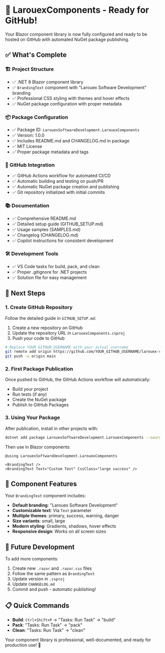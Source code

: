 # 🎉 LarouexComponents - Ready for GitHub!

Your Blazor component library is now fully configured and ready to be hosted on GitHub with automated NuGet package publishing.

## ✅ What's Complete

### 🏗️ Project Structure

- ✅ .NET 8 Blazor component library
- ✅ `BrandingText` component with "Larouex Software Development" branding
- ✅ Professional CSS styling with themes and hover effects
- ✅ NuGet package configuration with proper metadata

### 📦 Package Configuration

- ✅ Package ID: `LarouexSoftwareDevelopment.LarouexComponents`
- ✅ Version: 1.0.0
- ✅ Includes README.md and CHANGELOG.md in package
- ✅ MIT License
- ✅ Proper package metadata and tags

### 🚀 GitHub Integration

- ✅ GitHub Actions workflow for automated CI/CD
- ✅ Automatic building and testing on push/PR
- ✅ Automatic NuGet package creation and publishing
- ✅ Git repository initialized with initial commits

### 📚 Documentation

- ✅ Comprehensive README.md
- ✅ Detailed setup guide (GITHUB_SETUP.md)
- ✅ Usage samples (SAMPLES.md)
- ✅ Changelog (CHANGELOG.md)
- ✅ Copilot instructions for consistent development

### 🛠️ Development Tools

- ✅ VS Code tasks for build, pack, and clean
- ✅ Proper .gitignore for .NET projects
- ✅ Solution file for easy management

## 🚀 Next Steps

### 1. Create GitHub Repository

Follow the detailed guide in `GITHUB_SETUP.md`:

1. Create a new repository on GitHub
2. Update the repository URL in `LarouexComponents.csproj`
3. Push your code to GitHub

```bash
# Replace YOUR_GITHUB_USERNAME with your actual username
git remote add origin https://github.com/YOUR_GITHUB_USERNAME/larouex-components.git
git push -u origin main
```

### 2. First Package Publication

Once pushed to GitHub, the GitHub Actions workflow will automatically:

- Build your project
- Run tests (if any)
- Create the NuGet package
- Publish to GitHub Packages

### 3. Using Your Package

After publication, install in other projects with:

```bash
dotnet add package LarouexSoftwareDevelopment.LarouexComponents --source https://nuget.pkg.github.com/YOUR_GITHUB_USERNAME/index.json
```

Then use in Blazor components:

```razor
@using LarouexSoftwareDevelopment.LarouexComponents

<BrandingText />
<BrandingText Text="Custom Text" CssClass="large success" />
```

## 🎨 Component Features

Your `BrandingText` component includes:

- **Default branding**: "Larouex Software Development"
- **Customizable text**: Via `Text` parameter
- **Multiple themes**: primary, success, warning, danger
- **Size variants**: small, large
- **Modern styling**: Gradients, shadows, hover effects
- **Responsive design**: Works on all screen sizes

## 🔧 Future Development

To add more components:

1. Create new `.razor` and `.razor.css` files
2. Follow the same pattern as `BrandingText`
3. Update version in `.csproj`
4. Update `CHANGELOG.md`
5. Commit and push - automatic publishing!

## 📋 Quick Commands

- **Build**: `Ctrl+Shift+P` → "Tasks: Run Task" → "build"
- **Pack**: "Tasks: Run Task" → "pack"
- **Clean**: "Tasks: Run Task" → "clean"

Your component library is professional, well-documented, and ready for production use! 🎉
